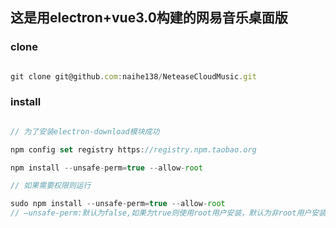 ## 这是用electron+vue3.0构建的网易音乐桌面版

### clone

````js

git clone git@github.com:naihe138/NeteaseCloudMusic.git

````

### install

````js

// 为了安装electron-download模块成功

npm config set registry https://registry.npm.taobao.org

npm install --unsafe-perm=true --allow-root

// 如果需要权限则运行

sudo npm install --unsafe-perm=true --allow-root
// —unsafe-perm:默认为false,如果为true则使用root用户安装，默认为非root用户安装 —allow-root: 允许root

````

